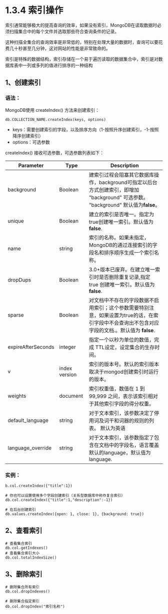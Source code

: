 # 1.3.4 索引操作

索引通常能够极大的提高查询的效率，如果没有索引，MongoDB在读取数据时必须扫描集合中的每个文件并选取那些符合查询条件的记录。

这种扫描全集合的查询效率是非常低的，特别在处理大量的数据时，查询可以要花费几十秒甚至几分钟，这对网站的性能是非常致命的。

索引是特殊的数据结构，索引存储在一个易于遍历读取的数据集合中，索引是对数据库表中一列或多列的值进行排序的一种结构

## 1、创建索引

### 语法：

MongoDB使用 createIndex() 方法来创建索引：

```
db.COLLECTION_NAME.createIndex(keys, options)
```

-   keys：需要创建索引的字段，以及排序方向（1-按照升序创建索引，-1-按照降序创建索引）
-   options：可选参数

createIndex() 接收可选参数，可选参数列表如下：

| Parameter          | Type          | Description                                                  |
| ------------------ | ------------- | ------------------------------------------------------------ |
| background         | Boolean       | 建索引过程会阻塞其它数据库操作，background可指定以后台方式创建索引，即增加 "background"    可选参数。  "background" 默认值为**false**。 |
| unique             | Boolean       | 建立的索引是否唯一。指定为true创建唯一索引。默认值为**false**. |
| name               | string        | 索引的名称。如果未指定，MongoDB的通过连接索引的字段名和排序顺序生成一个索引名称。 |
| dropDups           | Boolean       | 3.0+版本已废弃。在建立唯一索引时是否删除重复记录,指定 true 创建唯一索引。默认值为 **false**. |
| sparse             | Boolean       | 对文档中不存在的字段数据不启用索引；这个参数需要特别注意，如果设置为true的话，在索引字段中不会查询出不包含对应字段的文档.。默认值为 **false**. |
| expireAfterSeconds | integer       | 指定一个以秒为单位的数值，完成 TTL设定，设定集合的生存时间。 |
| v                  | index version | 索引的版本号。默认的索引版本取决于mongod创建索引时运行的版本。 |
| weights            | document      | 索引权重值，数值在 1 到 99,999 之间，表示该索引相对于其他索引字段的得分权重。 |
| default_language   | string        | 对于文本索引，该参数决定了停用词及词干和词器的规则的列表。 默认为英语 |
| language_override  | string        | 对于文本索引，该参数指定了包含在文档中的字段名，语言覆盖默认的language，默认值为 language. |

### 实例：

```
b.col.createIndex({"title":1})

# 你也可以设置使用多个字段创建索引（关系型数据库中称作复合索引）
db.col.createIndex({"title":1,"description":-1})

# 在后台创建索引
db.values.createIndex({open: 1, close: 1}, {background: true})
```



## 2、查看索引

```
# 查看集合索引
db.col.getIndexes()
# 查看集合索引大小
db.col.totalIndexSize()
```



## 3、删除索引

```
# 删除集合所有索引
db.col.dropIndexes()

# 删除集合指定索引
db.col.dropIndex("索引名称")
```


